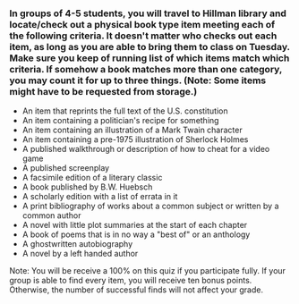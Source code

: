
### In groups of 4-5 students, you will travel to Hillman library and locate/check out a physical book type item meeting each of the following criteria. It doesn't matter who checks out each item, as long as you are able to bring them to class on Tuesday. Make sure you keep of running list of which items match which criteria. If somehow a book matches more than one category, you may count it for up to three things. (Note: Some items might have to be requested from storage.)

- An item that reprints the full text of the U.S. constitution
- An item containing a politician's recipe for something
- An item containing an illustration of a Mark Twain character
- An item containing a pre-1975 illustration of Sherlock Holmes
- A published walkthrough or description of how to cheat for a video game
- A published screenplay
- A facsimile edition of a literary classic
- A book published by B.W. Huebsch
- A scholarly edition with a list of errata in it
- A print bibliography of works about a common subject or written by a common author
- A novel with little plot summaries at the start of each chapter
- A book of poems that is in no way a "best of" or an anthology
- A ghostwritten autobiography
- A novel by a left handed author

Note: You will be receive a 100% on this quiz if you participate fully. If your group is able to find every item, you will receive ten bonus points. 
Otherwise, the number of successful finds will not affect your grade.

 
